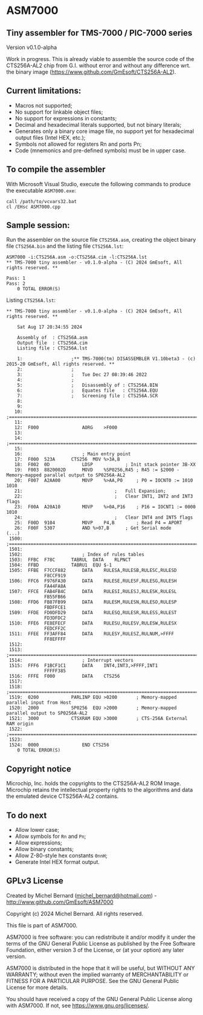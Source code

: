 ASM7000
=======

Tiny assembler for TMS-7000 / PIC-7000 series
---------------------------------------------

Version v0.1.0-alpha

Work in progress. This is already viable to assemble the source code
of the CTS256A-AL2 chip from G.I. without error and without any difference
wrt. the binary image (https://www.github.com/GmEsoft/CTS256A-AL2).


Current limitations:
--------------------

- Macros not supported;
- No support for linkable object files;
- No support for expressions in constants;
- Decimal and hexadecimal literals supported, but not binary literals;
- Generates only a binary core image file, no support yet for hexadecimal output files (Intel HEX, etc.);
- Symbols not allowed for registers Rn and ports Pn;
- Code (mnemonics and pre-defined symbols) must be in upper case.


To compile the assembler
------------------------

With Microsoft Visual Studio, execute the following commands to produce the executable `ASM7000.exe`:
````
call /path/to/vcvars32.bat
cl /EHsc ASM7000.cpp
````

Sample session:
---------------

Run the assembler on the source file `CTS256A.asm`, creating the object binary file `CTS256A.bin` 
and the listing file `CTS256A.lst`:

````
ASM7000 -i:CTS256A.asm -o:CTS256A.cim -l:CTS256A.lst
** TMS-7000 tiny assembler - v0.1.0-alpha - (C) 2024 GmEsoft, All rights reserved. **

Pass: 1
Pass: 2
    0 TOTAL ERROR(S)
````

Listing `CTS256A.lst`:

````
** TMS-7000 tiny assembler - v0.1.0-alpha - (C) 2024 GmEsoft, All rights reserved. **

	Sat Aug 17 20:34:55 2024

	Assembly of  : CTS256A.asm
	Output file  : CTS256A.cim
	Listing file : CTS256A.lst

    1:                  ;** TMS-7000(tm) DISASSEMBLER V1.10beta3 - (c) 2015-20 GmEsoft, All rights reserved. **
    2:                  ;
    3:                  ;	Tue Dec 27 08:39:46 2022
    4:                  ;
    5:                  ;	Disassembly of : CTS256A.BIN
    6:                  ;	Equates file   : CTS256A.EQU
    7:                  ;	Screening file : CTS256A.SCR
    8:                  
    9:                  
   10:                  ;==============================================================================
   11:                  
   12:  F000            	AORG	>F000
   13:                  
   14:                  ;==============================================================================
   15:                  
   16:                  	; Main entry point
   17:  F000  523A      CTS256	MOV	%>3A,B
   18:  F002  0D        	LDSP			; Init stack pointer 3B-XX
   19:  F003  8820002D  	MOVD	%SP0256,R45	; R45 := $2000 - Memory-mapped parallel output to SP0256A-AL2
   20:  F007  A2AA00    	MOVP	%>AA,P0		; P0 = IOCNT0 := 1010 1010
   21:                  				; 	Full Expansion;
   22:                  				;	Clear INT1, INT2 and INT3 flags
   23:  F00A  A20A10    	MOVP	%>0A,P16	; P16 = IOCNT1 := 0000 1010
   24:                  				;	Clear INT4 and INT5 flags
   25:  F00D  9104      	MOVP	P4,B		; Read P4 = APORT
   26:  F00F  5307      	AND	%>07,B		; Get Serial mode
(...)
 1500:                  ;==============================================================================
 1501:                  
 1502:                  	; Index of rules tables
 1503:  FFBC  F78C      TABRUL	DATA	RLPNCT
 1504:  FFBD            TABRU1	EQU	$-1
 1505:  FFBE  F7CCF882  	DATA	RULESA,RULESB,RULESC,RULESD
              F8CCF919
 1506:  FFC6  F976FA30  	DATA	RULESE,RULESF,RULESG,RULESH
              FA44FA8A
 1507:  FFCE  FAB4FB4C  	DATA	RULESI,RULESJ,RULESK,RULESL
              FB55FB66
 1508:  FFD6  FB87FB99  	DATA	RULESM,RULESN,RULESO,RULESP
              FBDFFCE1
 1509:  FFDE  FD0DFD29  	DATA	RULESQ,RULESR,RULESS,RULEST
              FD3DFDC2
 1510:  FFE6  FE8EFECF  	DATA	RULESU,RULESV,RULESW,RULESX
              FEDCFF2C
 1511:  FFEE  FF3AFF84  	DATA	RULESY,RULESZ,RULNUM,>FFFF
              FF8EFFFF
 1512:                  
 1513:                  ;==============================================================================
 1514:                  	; Interrupt vectors
 1515:  FFF6  F1BCF1C1  	DATA	INT4,INT3,>FFFF,INT1
              FFFFF385
 1516:  FFFE  F000      	DATA	CTS256
 1517:                  
 1518:                  ;==============================================================================
 1519:  0200            PARLINP	EQU	>0200		; Memory-mapped parallel input from Host
 1520:  2000            SP0256	EQU	>2000		; Memory-mapped parallel output to SP0256A-AL2
 1521:  3000            CTSXRAM	EQU	>3000		; CTS-256A External RAM origin
 1522:                  ;==============================================================================
 1523:                  
 1524:  0000            	END	CTS256
    0 TOTAL ERROR(S)

````

Copyright notice
----------------

Microchip, Inc. holds the copyrights to the CTS256A-AL2 ROM Image.
Microchip retains the intellectual property rights to the algorithms and data the emulated device CTS256A-AL2 contains.


To do next
----------

- Allow lower case;
- Allow symbols for `Rn` and `Pn`;
- Allow expressions;
- Allow binary constants;
- Allow Z-80-style hex constants `0nnH`;
- Generate Intel HEX format output.


GPLv3 License
-------------

Created by Michel Bernard (michel_bernard@hotmail.com) -
<http://www.github.com/GmEsoft/ASM7000>

Copyright (c) 2024 Michel Bernard. All rights reserved.

This file is part of ASM7000.

ASM7000 is free software: you can redistribute it and/or modify
it under the terms of the GNU General Public License as published by
the Free Software Foundation, either version 3 of the License, or
(at your option) any later version.

ASM7000 is distributed in the hope that it will be useful,
but WITHOUT ANY WARRANTY; without even the implied warranty of
MERCHANTABILITY or FITNESS FOR A PARTICULAR PURPOSE.  See the
GNU General Public License for more details.

You should have received a copy of the GNU General Public License
along with ASM7000.  If not, see <https://www.gnu.org/licenses/>.
